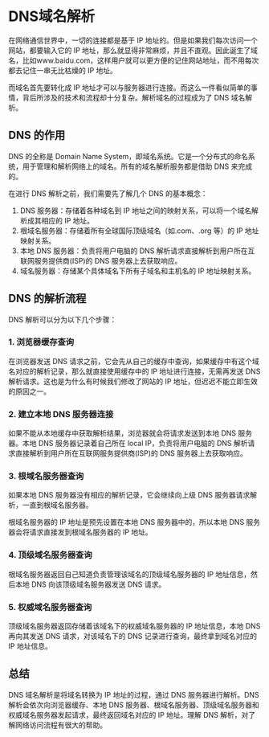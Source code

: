 # DNS域名解析
在网络通信世界中，一切的连接都是基于 IP 地址的。但是如果我们每次访问一个网站，都要输入它的 IP 地址，那么就显得非常麻烦，并且不直观。因此诞生了域名，比如www.baidu.com，这样用户就可以更方便的记住网站地址，而不用每次都去记住一串无比枯燥的 IP 地址。

而域名首先要转化成 IP 地址才可以与服务器进行连接。而这么一件看似简单的事情，背后所涉及的技术和流程却十分复杂。解析域名的过程成为了 DNS 域名解析。

## DNS 的作用
DNS 的全称是 Domain Name System，即域名系统。它是一个分布式的命名系统，用于管理和解析网络上的域名。所有的域名解析服务都是借助 DNS 来完成的。

在进行 DNS 解析之前，我们需要先了解几个 DNS 的基本概念：

1. DNS 服务器：存储着各种域名到 IP 地址之间的映射关系，可以将一个域名解析成其相应的 IP 地址。
2. 根域名服务器：存储着所有全球国际顶级域名（如.com、.org 等）的 IP 地址映射关系。
3. 本地 DNS 服务器：负责将用户电脑的 DNS 解析请求直接解析到用户所在互联网服务提供商(ISP)的 DNS 服务器上去获取响应。
4. 域名服务器：存储某个具体域名下所有子域名和主机名的 IP 地址映射关系。

## DNS 的解析流程
DNS 解析可以分为以下几个步骤：

### 1. 浏览器缓存查询
在浏览器发送 DNS 请求之前，它会先从自己的缓存中查询，如果缓存中有这个域名对应的解析记录，那么就直接使用缓存中的 IP 地址进行连接，无需再发送 DNS 解析请求。这也是为什么有时候我们修改了网站的 IP 地址，但迟迟不能立即生效的原因之一。

### 2. 建立本地 DNS 服务器连接
如果不能从本地缓存中获取解析结果，浏览器就会将请求发送到本地 DNS 服务器。本地 DNS 服务器记录着自己所在 local IP，负责将用户电脑的 DNS 解析请求直接解析到用户所在互联网服务提供商(ISP)的 DNS 服务器上去获取响应。

### 3. 根域名服务器查询
如果本地 DNS 服务器没有相应的解析记录，它会继续向上级 DNS 服务器请求解析，一直到根域名服务器。

根域名服务器的 IP 地址是预先设置在本地 DNS 服务器中的，所以本地 DNS 服务器会将请求直接发到根域名服务器的 IP 地址。

### 4. 顶级域名服务器查询
根域名服务器返回自己知道负责管理该域名的顶级域名服务器的 IP 地址信息，然后本地 DNS 向该顶级域名服务器发送 DNS 请求。

### 5. 权威域名服务器查询
顶级域名服务器返回存储着该域名下的权威域名服务器的 IP 地址信息，本地 DNS 再向其发送 DNS 请求，对该域名下的 DNS 记录进行查询，最终拿到域名对应的 IP 地址信息。

## 总结
DNS 域名解析是将域名转换为 IP 地址的过程，通过 DNS 服务器进行解析。DNS 解析会依次向浏览器缓存、本地 DNS 服务器、根域名服务器、顶级域名服务器和权威域名服务器发起请求，最终返回域名对应的 IP 地址。理解 DNS 解析，对了解网络访问流程有很大的帮助。